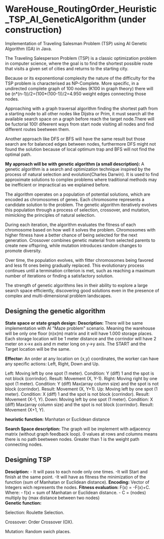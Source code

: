 # WareHouse_RoutingOrder_Heuristic_TSP_AI_GeneticAlgorithm (under construction)
Implementation of Traveling Salesman Problem (TSP) using AI Genetic Algorithm (GA) in Java.

The Traveling Salesperson Problem (TSP) is a classic optimization problem in computer science, where the goal is to find the shortest possible route that visits a given set of cities and returns to the starting city.

  Because or its exponentional complexity the nature of the difficulty for the TSP problem is characterised as NP-Complete. More specific, in a undirected complete graph of 100 nodes (K100 in graph theory) there will be (n*(n-1))/2=(100*(100-1))/2=4.950 weight edges connecting those nodes.

  Approaching with a  graph traversal algorithm finding the shortest path from a starting node to all other nodes like Dijstra or Prim, it must search all the available search space on a graph before reach the target node.There will be fuctorial 100! difeerent ways from start node visiting all nodes and find different routes beetween them.
  
  Another approach like DFS or BFS will have the same result but those search are for balanced edges between nodes, furthermore DFS might not found the solution because of local optimum trap and BFS will not find the optimal path.

 **My approach will be with genetic algorithm (a small description):**
A genetic algorithm is a search and optimization technique inspired by the process of natural selection and evolution(Charles Darwin). It is used to find approximate solutions to complex problems where traditional methods may be inefficient or impractical as we explained before.

  The algorithm operates on a population of potential solutions, which are encoded as chromosomes of genes. Each chromosome represents a candidate solution to the problem. The genetic algorithm iteratively evolves this population through a process of selection, crossover, and mutation, mimicking the principles of natural selection.

  During each iteration, the algorithm evaluates the fitness of each chromosome based on how well it solves the problem. Chromosomes with higher fitness have a better chance of being selected for the next generation. Crossover combines genetic material from selected parents to create new offspring, while mutation introduces random changes to promote diversity.
  
  Over time, the population evolves, with fitter chromosomes being favored and less fit ones being gradually replaced. This evolutionary process continues until a termination criterion is met, such as reaching a maximum number of iterations or finding a satisfactory solution.
  
  The strength of genetic algorithms lies in their ability to explore a large search space efficiently, discovering good solutions even in the presence of complex and multi-dimensional problem landscapes.

## Designing the genetic algorithm
**State space or state graph design:**
**Description:** There will be same implementation with AI "Maze problem" scenario. Meaning the warehouse will be only one floor (n)x(m) matrix and it will have 1.000 storage places. Each storage location will be 1 meter distance and the corrindor will have 2 meter on x->x axis and m meter long on y->y axis. The START and the Target location will be the same.

**Effector:** An order at any location on {x,y} coordinates, the worker can have any specific actions: Left, Right, Down and Up. 

Left: Moving left by one spot (1 meter). Condition: Y (diff) 1 and the spot is not block (corrindor). Result: Movement (X, Y-1).
Right: Moving right by one spot (1 meter). Condition: Y (diff) Max(array column size)  and the spot is not block (corrindor). Result: Movement (X, Y+1).
Up: Moving left by one spot (1 meter). Condition: X (diff) 1 and the spot is not block (corrindor). Result: Movement (X-1, Y).
Down: Moving left by one spot (1 meter). Condition: X (diff) Max(array column size) and the spot is not block (corrindor). Result: Movement (X+1, Y).

**heuristic function:** Manhatan or Euclidean distance

**Search Space description:**
The graph will be implement with adjacency matrix (without graph feedback loop). 0 values at rows and columns means there is no path beetween nodes. Greater than 1 is the weight path connecting nodes.

## Designing TSP
**Desciption:** - It will pass to each node only one times. -It will Start and finish at the same point. -It will have as fitness the minimization of the function (sum of Manhatan or Euclidean distance).
**Encoding:** Vector of Integers wich represents the nodes.
**Fitness evaluation:** F(x) = -F(x)+C. Where: - f(x) = sum of Manhatan or Euclidean distance. - C = (nodes) multiply by (max distance between two nodes)  
**Genetic function:**

Selection: Roulette Selection.

Crossover: Order Crossover (OX).

Mutation: Random swich places.

